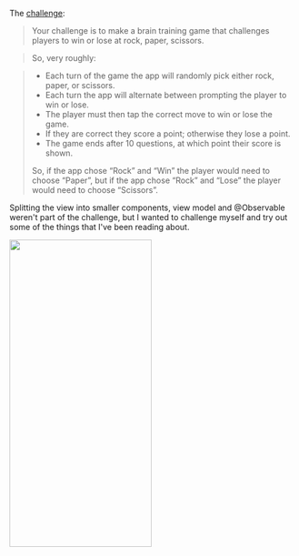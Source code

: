 The [challenge](https://www.hackingwithswift.com/guide/ios-swiftui/2/3/challenge): 

> Your challenge is to make a brain training game that challenges players to win or lose at rock, paper, scissors.

> So, very roughly:

> - Each turn of the game the app will randomly pick either rock, paper, or scissors.
> - Each turn the app will alternate between prompting the player to win or lose.
> - The player must then tap the correct move to win or lose the game.
> - If they are correct they score a point; otherwise they lose a point.
> - The game ends after 10 questions, at which point their score is shown.
> 
> So, if the app chose “Rock” and “Win” the player would need to choose “Paper”, but if the app chose “Rock” and “Lose” the player would need to choose “Scissors”.

Splitting the view into smaller components, view model and @Observable weren't part of the challenge, but I wanted to challenge myself and try out some of the things that I've been reading about.

<img src="https://github.com/Taarna/100-days-of-swiftui/assets/4928442/0b58942e-87db-4c2c-9201-211c40ec444a" width="250" height="540"/>
